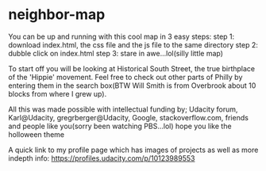# neighbor-map
You can be up and running with this cool map in 3 easy steps:
step 1: download index.html, the css file and the js file to the same directory
step 2: dubble click on index.html
step 3: stare in awe...lol(silly little map)

To start off you will be looking at Historical South Street, the true birthplace of the 'Hippie' 
movement. Feel free to check out other parts of Philly by entering them in the search box(BTW Will Smith is from Overbrook
about 10 blocks from where I grew up).

All this was made possible with intellectual funding by; Udacity forum, Karl@Udacity, gregrberger@Udacity, Google, stackoverflow.com, friends and people like you(sorry been watching PBS...lol)
hope you like the holloween theme

A quick link to my profile page which has images of projects as well as more indepth info: https://profiles.udacity.com/p/10123989553
